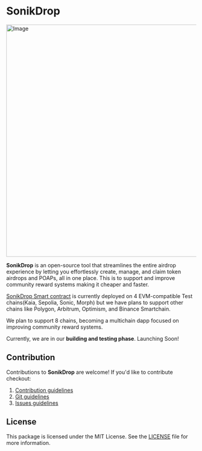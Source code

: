# SonikDrop

<img width="1366" height="617" alt="Image" src="https://github.com/user-attachments/assets/6f318dd3-4ad0-48f2-bfaf-19813f42ff1f" />

**SonikDrop** is an open-source tool that streamlines the entire airdrop experience by letting you effortlessly create, manage, and claim token airdrops and POAPs, all in one place. This is to support and improve community reward systems making it cheaper and faster.

[SonikDrop Smart contract](https://github.com/youngancient/SonikFoundry) is currently deployed on 4 EVM-compatible Test chains(Kaia, Sepolia, Sonic, Morph) but we have plans to support other chains like Polygon, Arbitrum, Optimism, and Binance Smartchain.

We plan to support 8 chains, becoming a multichain dapp focused on improving community reward systems.

Currently, we are in our **building and testing phase**.
Launching Soon!

## Contribution

Contributions to **SonikDrop** are welcome! If you'd like to contribute checkout:

1. [Contribution guidelines](https://github.com/youngancient/SonikDropApp/blob/main/CONTRIBUTION_GUIDELINES.md)  
2. [Git guidelines](https://github.com/youngancient/SonikDropApp/blob/main/GIT_GUIDELINES.md)  
3. [Issues guidelines](https://github.com/youngancient/SonikDropApp/blob/main/ISSUES_GUIDELINES.md)  

## License

This package is licensed under the MIT License. See the [LICENSE](./LICENSE.md) file for more information.

